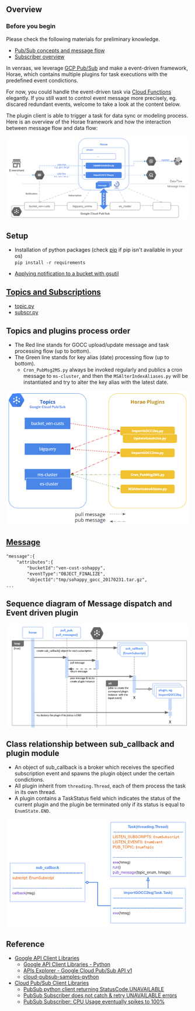 ## Overview
### Before you begin
Please check the following materials for preliminary knowledge.
* [Pub/Sub concepts and message flow](https://cloud.google.com/pubsub/docs/overview#concepts)
* [Subscriber overview](https://cloud.google.com/pubsub/docs/subscriber)

In venraas, we leverage [GCP Pub/Sub](https://cloud.google.com/pubsub/docs/overview) and make a event-driven framework, Horae, which contains multiple plugins for task executions with the predefined event condictions.  

For now, you could handle the event-driven task via [Cloud Functions](https://cloud.google.com/functions/) elegantly.
If you still want to control event message more precisely, eg. discared redundant events, welcome to take a look at the content below.

The plugin client is able to trigger a task for data sync or modeling process.  
Here is an overview of the Horae framework and how the interaction between message flow and data flow:

![](https://github.com/VenRaaS/Horae/blob/master/doc/img/horae_overview.PNG?raw=true)

## Setup
* Installation of python packages (check [pip](https://www.tecmint.com/install-pip-in-linux/) if pip isn't available in your os)  
  `pip install -r requirements`
  
* [Applying notification to a bucket with gsutil](https://github.com/VenRaaS/Horae/wiki/Sync-GOCC-to-BigQuery-and-ES-via-Pub-Sub-Notifications-with-Cloud-Storage#applying-notification-to-a-bucket-with-gsutil)

## [Topics and Subscriptions](https://cloud.google.com/pubsub/docs/admin)
* [topic.py](https://github.com/VenRaaS/Horae/blob/master/lib/topic.py)
* [subscr.py](https://github.com/VenRaaS/Horae/blob/master/lib/subscr.py)

## Topics and plugins process order
* The Red line stands for GOCC upload/update message and task processing flow (up to bottom).  
* The Green line stands for key alias (date) processing flow (up to bottom).  
  * `Cron_PubMsg2MS.py` always be invoked regularly and publics a cron message to `ms-cluster`, and then the `MSAlterIndexAliases.py` will be instantiated and try to alter the key alias with the latest date. 

![](https://github.com/VenRaaS/Horae/blob/master/doc/img/topic_and_plugins.PNG?raw=true)

## [Message](https://github.com/VenRaaS/Horae/wiki/Message-format)
```
"message":{  
    "attributes":{  
        "bucketId":"ven-cust-sohappy",
        "eventType":"OBJECT_FINALIZE",
        "objectId":"tmp/sohappy_gocc_20170231.tar.gz",
...
```

## Sequence diagram of Message dispatch and Event driven plugin
<img src="https://raw.githubusercontent.com/VenRaaS/Horae/master/doc/img/sd_event_driven_plugin.PNG" alt="sub_callback and plugin" width="800">

## Class relationship between sub_callback and plugin module
* An object of sub_callback is a broker which receives the specified subscription event and spawns the plugin object under the certain condictions. 
* All plugin inherit from `threading.Thread`, each of them process the task in its own thread.
* A plugin contains a TaskStatus field which indicates the status of the current plugin and the plugin be terminated only if its status is equal to `EnumState.END`. 

<img src="https://raw.githubusercontent.com/VenRaaS/Horae/master/doc/img/uml_sub_callback_and_plugin.PNG" alt="sub_callback and plugin" width="500">

## Reference
* [Google API Client Libraries](https://github.com/google/google-api-python-client)
  * [Google API Client Libraries - Python](https://developers.google.com/api-client-library/python/)
  * [APIs Explorer - Google Cloud Pub/Sub API v1](https://developers.google.com/apis-explorer/#p/pubsub/v1/)
  * [cloud-pubsub-samples-python](https://github.com/GoogleCloudPlatform/cloud-pubsub-samples-python/blob/master/cmdline-pull/pubsub_sample.py)
* [Cloud Pub/Sub Client Libraries](https://cloud.google.com/pubsub/docs/reference/libraries#client-libraries-install-python)
  * [PubSub python client returning StatusCode.UNAVAILABLE](https://stackoverflow.com/questions/46788681/google-pubsub-python-client-returning-statuscode-unavailable)
  * [PubSub Subscriber does not catch & retry UNAVAILABLE errors](https://github.com/GoogleCloudPlatform/google-cloud-python/issues/4234)
  * [PubSub Subscriber: CPU Usage eventually spikes to 100%](https://github.com/GoogleCloudPlatform/google-cloud-python/issues/4600)
  
